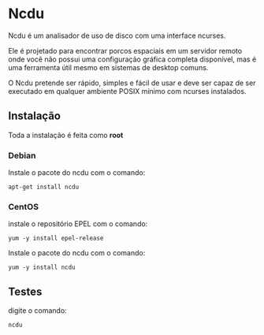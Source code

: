 # Ncdu

Ncdu é um analisador de uso de disco com uma interface ncurses.

Ele é projetado para encontrar porcos espaciais em um servidor remoto onde você não possui uma configuração gráfica completa disponível, mas é uma ferramenta útil mesmo em sistemas de desktop comuns.

O Ncdu pretende ser rápido, simples e fácil de usar e deve ser capaz de ser executado em qualquer ambiente POSIX mínimo com ncurses instalados.

## Instalação

Toda a instalação é feita como **root**

### Debian

Instale o pacote do ncdu com o comando:

 `apt-get install ncdu`

### CentOS

instale o repositório EPEL com o comando:

 ` yum -y install epel-release `

Instale o pacote do ncdu com o comando:

`yum -y install ncdu`

Testes
------

digite o comando:

`ncdu`